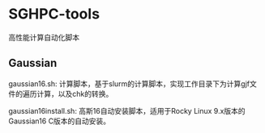 # SGHPC-tools
高性能计算自动化脚本

## Gaussian

gaussian16.sh:
计算脚本，基于slurm的计算脚本，实现工作目录下为计算gjf文件的遍历计算，以及chk的转换。


gaussian16install.sh:
高斯16自动安装脚本，适用于Rocky Linux 9.x版本的 Gaussian16 C版本的自动安装。